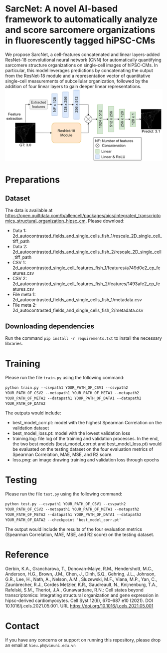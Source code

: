 # SarcNet: A novel AI-based framework to automatically analyze and score sarcomere organizations in fluorescently tagged hiPSC-CMs
We propose SarcNet, a cell-features concatenated and linear layers-added ResNet-18 convolutional neural network (CNN) for automatically quantifying sarcomere structure organizations on single-cell images of hiPSC-CMs. In particular, this model leverages predictions by concatenating the output from the ResNet-18 module and a representation vector of quantitative single-cell measurements of subcellular organization, followed by the addition of four linear layers to gain deeper linear representations.
![alt text](SarcNetModel.png)
# Preparations
## Dataset
The data is available at https://open.quiltdata.com/b/allencell/packages/aics/integrated_transcriptomics_structural_organization_hipsc_cm. Please download:
- Data 1: 2d_autocontrasted_fields_and_single_cells_fish_1/rescale_2D_single_cell_tiff_path
- Data 2: 2d_autocontrasted_fields_and_single_cells_fish_2/rescale_2D_single_cell_tiff_path
- CSV 1: 2d_autocontrasted_single_cell_features_fish_1/features/a749d0e2_cp_features.csv
- CSV 2: 2d_autocontrasted_single_cell_features_fish_2/features/1493afe2_cp_features.csv
- File meta 1: 2d_autocontrasted_fields_and_single_cells_fish_1/metadata.csv
- File meta 2: 2d_autocontrasted_fields_and_single_cells_fish_2/metadata.csv
## Downloading dependencies
Run the command `pip install -r requirements.txt` to install the necessary libraries.
# Training
Please run the file `train.py` using the following command:

`python train.py --csvpath1 YOUR_PATH_OF_CSV1 --csvpath2 YOUR_PATH_OF_CSV2 --metapath1 YOUR_PATH_OF_META1 --metapath2 YOUR_PATH_OF_META2 --datapath1 YOUR_PATH_OF_DATA1 --datapath2 YOUR_PATH_OF_DATA2`

The outputs would include:
- best_model_corr.pt: model with the highest Spearman Correlation on the validation dataset
- best_model_loss.pt: model with the lowest validation loss
- training.log: file log of the training and validation processes. In the end, the two best models (best_model_corr.pt and best_model_loss.pt) would be evaluated on the testing dataset on the four evaluation metrics of Spearman Correlation, MAE, MSE, and R2 score.
- loss.png: an image drawing training and validation loss through epochs
# Testing
Please run the file `test.py` using the following command:

`python test.py --csvpath1 YOUR_PATH_OF_CSV1 --csvpath2 YOUR_PATH_OF_CSV2 --metapath1 YOUR_PATH_OF_META1 --metapath2 YOUR_PATH_OF_META2 --datapath1 YOUR_PATH_OF_DATA1 --datapath2 YOUR_PATH_OF_DATA2 --checkpoint 'best_model_corr.pt'`

The output would include the results of the four evaluation metrics (Spearman Correlation, MAE, MSE, and R2 score) on the testing dataset.
# Reference
Gerbin, K.A., Grancharova, T., Donovan-Maiye, R.M., Hendershott, M.C., Anderson, H.G., Brown, J.M., Chen, J., Dinh, S.Q., Gehring, J.L., Johnson, G.R., Lee, H., Nath, A., Nelson, A.M., Sluzewski, M.F., Viana, M.P., Yan, C., Zaunbrecher, R.J., Cordes Metzler, K.R., Gaudreault, N., Knijnenburg, T.A., Rafelski, S.M., Theriot, J.A., Gunawardane, R.N.: Cell states beyond transcriptomics: Integrating structural organization and gene expression in hipsc-derived cardiomyocytes. Cell Syst 12(6), 670–687 e10 (2021). DOI 10.1016/j.cels.2021.05.001. URL https://doi.org/10.1016/j.cels.2021.05.001

# Contact
If you have any concerns or support on running this repository, please drop an email at ```hieu.ph@vinuni.edu.vn```
